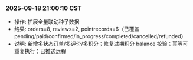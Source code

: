 ### 2025-09-18 21:00:10 CST

- 操作: 扩展全量联动种子数据
- 结果: orders=8, reviews=2, pointrecords=6（已覆盖 pending/paid/confirmed/in_progress/completed/cancelled/refunded）
- 说明: 新增多状态订单/多评价/多积分；修复过期积分 balance 校验；幂等可重复执行；已推送远程
